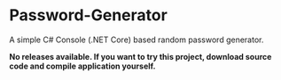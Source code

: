 # Password-Generator
A simple C# Console (.NET Core) based random password generator.

**No releases available. If you want to try this project, download source code and compile application yourself.**
